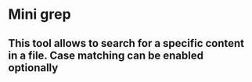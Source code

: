 # Mini grep
## This tool allows to search for a specific content in a file. Case matching can be enabled optionally